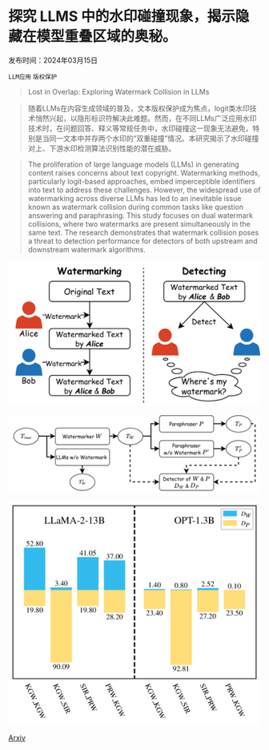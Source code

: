 # 探究 LLMS 中的水印碰撞现象，揭示隐藏在模型重叠区域的奥秘。

发布时间：2024年03月15日

`LLM应用` `版权保护`

> Lost in Overlap: Exploring Watermark Collision in LLMs

> 随着LLMs在内容生成领域的普及，文本版权保护成为焦点，logit类水印技术悄然兴起，以隐形标识符解决此难题。然而，在不同LLMs广泛应用水印技术时，在问题回答、释义等常规任务中，水印碰撞这一现象无法避免，特别是当同一文本中并存两个水印的“双重碰撞”情况。本研究揭示了水印碰撞对上、下游水印检测算法识别性能的潜在威胁。

> The proliferation of large language models (LLMs) in generating content raises concerns about text copyright. Watermarking methods, particularly logit-based approaches, embed imperceptible identifiers into text to address these challenges. However, the widespread use of watermarking across diverse LLMs has led to an inevitable issue known as watermark collision during common tasks like question answering and paraphrasing. This study focuses on dual watermark collisions, where two watermarks are present simultaneously in the same text. The research demonstrates that watermark collision poses a threat to detection performance for detectors of both upstream and downstream watermark algorithms.

![探究 LLMS 中的水印碰撞现象，揭示隐藏在模型重叠区域的奥秘。](../../../paper_images/2403.10020/x1.png)

![探究 LLMS 中的水印碰撞现象，揭示隐藏在模型重叠区域的奥秘。](../../../paper_images/2403.10020/x2.png)

![探究 LLMS 中的水印碰撞现象，揭示隐藏在模型重叠区域的奥秘。](../../../paper_images/2403.10020/x3.png)

[Arxiv](https://arxiv.org/abs/2403.10020)